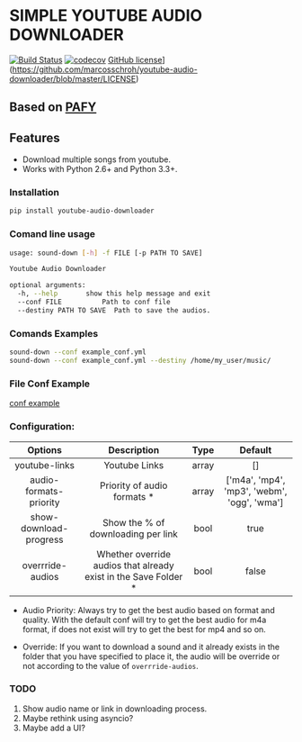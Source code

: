 # SIMPLE YOUTUBE AUDIO DOWNLOADER

[![Build Status](https://travis-ci.org/marcosschroh/youtube-audio-downloader.svg?branch=master)](https://travis-ci.org/marcosschroh/youtube-audio-downloader)
[![codecov](https://codecov.io/gh/dscovr/pyinstamation/branch/master/graph/badge.svg)](https://codecov.io/gh/marcosschroh/youtube-audio-downloader)
[GitHub license](https://img.shields.io/github/license/marcosschroh/youtube-audio-downloader.svg)](https://github.com/marcosschroh/youtube-audio-downloader/blob/master/LICENSE)

## Based on [PAFY](https://github.com/mps-youtube/pafy)

## Features

* Download multiple songs from youtube.
* Works with Python 2.6+ and Python 3.3+.

### Installation

```sh
pip install youtube-audio-downloader
```

### Comand line usage

```sh
usage: sound-down [-h] -f FILE [-p PATH TO SAVE]

Youtube Audio Downloader

optional arguments:
  -h, --help       show this help message and exit
  --conf FILE          Path to conf file
  --destiny PATH TO SAVE  Path to save the audios.

```

### Comands Examples

```sh
sound-down --conf example_conf.yml
sound-down --conf example_conf.yml --destiny /home/my_user/music/
```

### File Conf Example

[conf example](https://github.com/marcosschroh/youtube-audio-downloader/blob/master/examples/conf.yml)


### Configuration:


|    Options             |  Description                | Type  | Default |
|:----------------------:|:---------------------------:|:-----:|:-------:|
| youtube-links          | Youtube Links               | array |   []    |
| audio-formats-priority | Priority of audio formats * | array |  ['m4a', 'mp4', 'mp3', 'webm', 'ogg', 'wma'] |
| show-download-progress | Show the % of downloading per link  |  bool |   true  |
| overrride-audios       | Whether override audios that already exist in the Save Folder * | bool |  false  |




* Audio Priority: Always try to get the best audio based on format and quality. With the default conf will try to get the best audio for m4a format, if does not exist will try to get the best for mp4 and so on.

* Override: If you want to download a sound and it already exists in the folder that you have specified to place it, the audio will be override or not according to the value of `overrride-audios`.


### TODO

1. Show audio name or link in downloading process.
2. Maybe rethink using asyncio?
3. Maybe add a UI?
